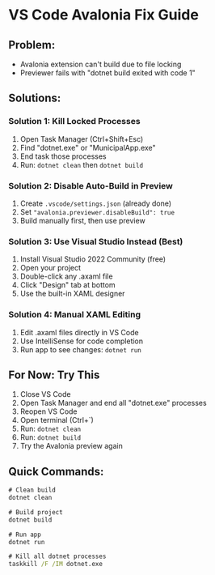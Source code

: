 # VS Code Avalonia Fix Guide

## Problem:
- Avalonia extension can't build due to file locking
- Previewer fails with "dotnet build exited with code 1"

## Solutions:

### Solution 1: Kill Locked Processes
1. Open Task Manager (Ctrl+Shift+Esc)
2. Find "dotnet.exe" or "MunicipalApp.exe"
3. End task those processes
4. Run: `dotnet clean` then `dotnet build`

### Solution 2: Disable Auto-Build in Preview
1. Create `.vscode/settings.json` (already done)
2. Set `"avalonia.previewer.disableBuild": true`
3. Build manually first, then use preview

### Solution 3: Use Visual Studio Instead (Best)
1. Install Visual Studio 2022 Community (free)
2. Open your project
3. Double-click any .axaml file
4. Click "Design" tab at bottom
5. Use the built-in XAML designer

### Solution 4: Manual XAML Editing
1. Edit .axaml files directly in VS Code
2. Use IntelliSense for code completion
3. Run app to see changes: `dotnet run`

## For Now: Try This
1. Close VS Code
2. Open Task Manager and end all "dotnet.exe" processes
3. Reopen VS Code
4. Open terminal (Ctrl+`)
5. Run: `dotnet clean`
6. Run: `dotnet build`
7. Try the Avalonia preview again

## Quick Commands:
```cmd
# Clean build
dotnet clean

# Build project
dotnet build

# Run app
dotnet run

# Kill all dotnet processes
taskkill /F /IM dotnet.exe
```